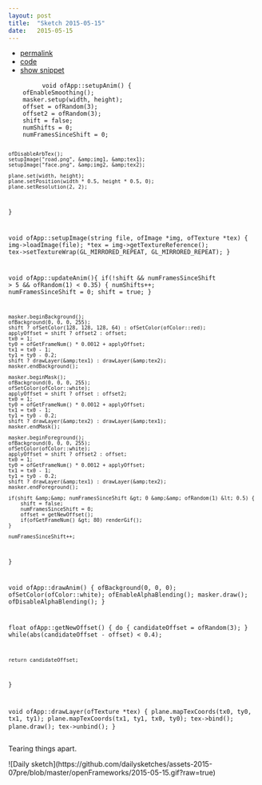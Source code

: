 ```yaml
---
layout: post
title:  "Sketch 2015-05-15"
date:   2015-05-15
---
```

<div class="code">
    <ul>
		<li><a href="{% post_url 2015-05-15-sketch %}">permalink</a></li>
		<li><a href="https://github.com/dailysketches/sketches-2015-07pre/tree/master/2015-05-15">code</a></li>
		<li><a href="#" class="snippet-button">show snippet</a></li>
	</ul>
    <pre class="snippet">
        <code class="cpp">void ofApp::setupAnim() {
    ofEnableSmoothing();
    masker.setup(width, height);
    offset = ofRandom(3);
    offset2 = ofRandom(3);
    shift = false;
    numShifts = 0;
    numFramesSinceShift = 0;

    ofDisableArbTex();
    setupImage("road.png", &amp;img1, &amp;tex1);
    setupImage("face.png", &amp;img2, &amp;tex2);

    plane.set(width, height);
    plane.setPosition(width * 0.5, height * 0.5, 0);
    plane.setResolution(2, 2);
}

void ofApp::setupImage(string file, ofImage *img, ofTexture *tex) {
    img-&gt;loadImage(file);
    *tex = img-&gt;getTextureReference();
    tex-&gt;setTextureWrap(GL_MIRRORED_REPEAT, GL_MIRRORED_REPEAT);
}

void ofApp::updateAnim(){
    if(!shift &amp;&amp; numFramesSinceShift &gt; 5 &amp;&amp; ofRandom(1) &lt; 0.35) {
        numShifts++;
        numFramesSinceShift = 0;
        shift = true;
    }
    
    masker.beginBackground();
    ofBackground(0, 0, 0, 255);
    shift ? ofSetColor(128, 128, 128, 64) : ofSetColor(ofColor::red);
    applyOffset = shift ? offset2 : offset;
    tx0 = 1;
    ty0 = ofGetFrameNum() * 0.0012 + applyOffset;
    tx1 = tx0 - 1;
    ty1 = ty0 - 0.2;
    shift ? drawLayer(&amp;tex1) : drawLayer(&amp;tex2);
    masker.endBackground();
    
    masker.beginMask();
    ofBackground(0, 0, 0, 255);
    ofSetColor(ofColor::white);
    applyOffset = shift ? offset : offset2;
    tx0 = 1;
    ty0 = ofGetFrameNum() * 0.0012 + applyOffset;
    tx1 = tx0 - 1;
    ty1 = ty0 - 0.2;
    shift ? drawLayer(&amp;tex2) : drawLayer(&amp;tex1);
    masker.endMask();
    
    masker.beginForeground();
    ofBackground(0, 0, 0, 255);
    ofSetColor(ofColor::white);
    applyOffset = shift ? offset2 : offset;
    tx0 = 1;
    ty0 = ofGetFrameNum() * 0.0012 + applyOffset;
    tx1 = tx0 - 1;
    ty1 = ty0 - 0.2;
    shift ? drawLayer(&amp;tex1) : drawLayer(&amp;tex2);
    masker.endForeground();
    
    if(shift &amp;&amp; numFramesSinceShift &gt; 0 &amp;&amp; ofRandom(1) &lt; 0.5) {
        shift = false;
        numFramesSinceShift = 0;
        offset = getNewOffset();
        if(ofGetFrameNum() &gt; 80) renderGif();
    }
    
    numFramesSinceShift++;
}

void ofApp::drawAnim() {
    ofBackground(0, 0, 0);
    ofSetColor(ofColor::white);
    ofEnableAlphaBlending();
    masker.draw();
    ofDisableAlphaBlending();
}

float ofApp::getNewOffset() {
    do {
        candidateOffset = ofRandom(3);
    } while(abs(candidateOffset - offset) &lt; 0.4);
    
    return candidateOffset;
}

void ofApp::drawLayer(ofTexture *tex) {
    plane.mapTexCoords(tx0, ty0, tx1, ty1);
    plane.mapTexCoords(tx1, ty1, tx0, ty0);
    tex-&gt;bind();
    plane.draw();
    tex-&gt;unbind();
}</code>
    </pre>
</div>
<p class="description">Tearing things apart.</p>
![Daily sketch](https://github.com/dailysketches/assets-2015-07pre/blob/master/openFrameworks/2015-05-15.gif?raw=true)
